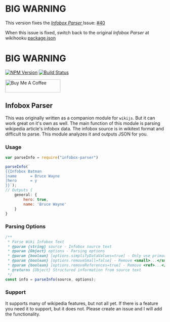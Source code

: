 # BIG WARNING

This version fixes the [_Infobox Parser_ ](https://github.com/dijs/infobox-parser) Issue: [#40](https://github.com/dijs/infobox-parser/issues/40)

When this issue is fixed, switch back to the original _Infobox Parser_ at wikihooku [package.json](https://github.com/xcarol/wikihooku/blob/9dee6d1d3b2a449e64ca7907490e29f426ed9cbf/package.json#L23)

# BIG WARNING

[![NPM Version](https://img.shields.io/npm/v/infobox-parser.svg)](https://www.npmjs.com/package/infobox-parser)
[![Build Status](https://travis-ci.org/dijs/infobox-parser.svg)](https://travis-ci.org/dijs/infobox-parser)

<a href="https://www.buymeacoffee.com/2tmRKi9" target="_blank"><img src="https://cdn.buymeacoffee.com/buttons/default-yellow.png" alt="Buy Me A Coffee" height="41" width="174"></a>

## Infobox Parser

This was originally written as a companion module for `wikijs`. But it can work great on it's own as well. The main function of this module is parsing wikipedia article's infobox data. The infobox source is in wikitext format and
difficult to parse. This module analyzes it and outputs JSON for you.

### Usage

```js
var parseInfo = require("infobox-parser")

parseInfo(`
{{Infobox Batman
|name      = Bruce Wayne
|hero      = y
}}`);
// Outputs {
	general: {
		hero: true,
		name: 'Bruce Wayne'
	}
}
```

### Parsing Options

```js
/**
 * Parse Wiki Infobox Text
 * @param {string} source - Infobox source text
 * @param {Object} options - Parsing options
 * @param {boolean} [options.simplifyDataValues=true] - Only use primary data values
 * @param {boolean} [options.removeSmall=false] - Remove <small>...</small> chunks of source data
 * @param {boolean} [options.removeReferences=true] - Remove <ref>...</ref> chunks of source data
 * @returns {Object} Structured information from source text
 */
const info = parseInfo(source, options);
```

### Support

It supports many of wikipedia features, but not all yet. If there is a feature you need it to support, but it does not. Please create an issue and I will add the functionality.

